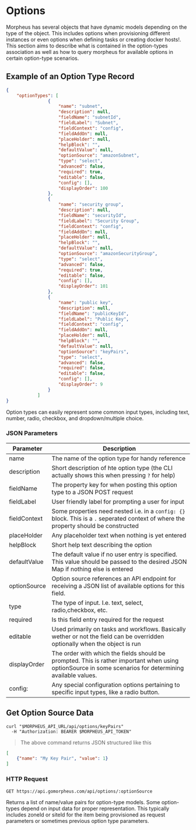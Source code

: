 # Options

Morpheus has several objects that have dynamic models depending on the type of the object. This includes options when provisioning different instances or even options when defining tasks or creating docker hosts!. This section aims to describe what is contained in the option-types association as well as how to query morpheus for available options in certain option-type scenarios.

## Example of an Option Type Record

```json
{
    "optionTypes": [
                {
                    "name": "subnet",
                    "description": null,
                    "fieldName": "subnetId",
                    "fieldLabel": "Subnet",
                    "fieldContext": "config",
                    "fieldAddOn": null,
                    "placeHolder": null,
                    "helpBlock": "",
                    "defaultValue": null,
                    "optionSource": "amazonSubnet",
                    "type": "select",
                    "advanced": false,
                    "required": true,
                    "editable": false,
                    "config": [],
                    "displayOrder": 100
                },
                {
                    "name": "security group",
                    "description": null,
                    "fieldName": "securityId",
                    "fieldLabel": "Security Group",
                    "fieldContext": "config",
                    "fieldAddOn": null,
                    "placeHolder": null,
                    "helpBlock": "",
                    "defaultValue": null,
                    "optionSource": "amazonSecurityGroup",
                    "type": "select",
                    "advanced": false,
                    "required": true,
                    "editable": false,
                    "config": [],
                    "displayOrder": 101
                },
                {
                    "name": "public key",
                    "description": null,
                    "fieldName": "publicKeyId",
                    "fieldLabel": "Public Key",
                    "fieldContext": "config",
                    "fieldAddOn": null,
                    "placeHolder": null,
                    "helpBlock": "",
                    "defaultValue": null,
                    "optionSource": "keyPairs",
                    "type": "select",
                    "advanced": false,
                    "required": false,
                    "editable": false,
                    "config": [],
                    "displayOrder": 9
                }
            ]
}
```


Option types can easily represent some common input types, including text, number, radio, checkbox, and dropdown/multiple choice.


### JSON Parameters

Parameter   | Description
---------   | -----------
name        | The name of the option type for handy reference
description | Short description of hte option type (the CLI actually shows this when pressing `?` for help)
fieldName   | The property key for when posting this option type to a JSON POST request
fieldLabel  | User friendly label for prompting a user for input
fieldContext | Some properties need nested i.e. in a `config: {}` block. This is a `.` seperated context of where the property should be constructed
placeHolder | Any placeholder text when nothing is yet entered
helpBlock  | Short help text describing the option
defaultValue | The default value if no user entry is specified. This value should be passed to the desired JSON Map if nothing else is entered
optionSource | Option source references an API endpoint for receiving a JSON list of available options for this field.
type         | The type of input. I.e. text, select, radio,checkbox, etc.
required     | Is this field entry required for the request
editable     | Used primarily on tasks and workflows. Basically wether or not the field can be overridden optionally when the object is run
displayOrder | The order with which the fields should be prompted. This is rather important when using optionSource in some scenarios for determining available values.
config:      | Any special configuration options pertaining to specific input types, like a radio button.

## Get Option Source Data

```shell
curl "$MORPHEUS_API_URL/api/options/keyPairs"
  -H "Authorization: BEARER $MORPHEUS_API_TOKEN"
```

> The above command returns JSON structured like this

```json
[
    {"name": "My Key Pair", "value": 1}
]
```


### HTTP Request

`GET https://api.gomorpheus.com/api/options/:optionSource`

Returns a list of name/value pairs for option-type models. Some option-types depend on input data for proper representation. This typically includes zoneId or siteId for the item being provisioned as request parameters or sometimes previous option type parameters.